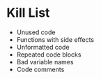 Kill List
=========
* Unused code
* Functions with side effects
* Unformatted code
* Repeated code blocks
* Bad variable names
* Code comments
